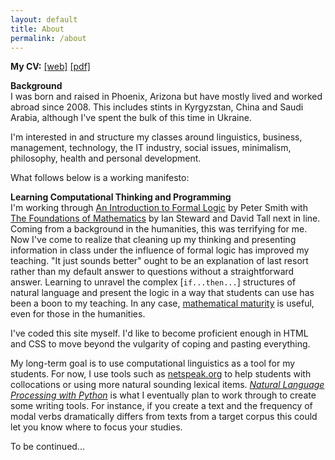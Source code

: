 ```yaml
---
layout: default
title: About
permalink: /about
---
```

**My CV:** <a href="/cv" target ="_blank">[web]</a> <a href="/files/derek_cv.pdf" target ="_blank">[pdf]</a>

**Background**  
I was born and raised in Phoenix, Arizona but have mostly lived and worked abroad since 2008. This includes stints in Kyrgyzstan, China and Saudi Arabia, although I've spent the bulk of this time in Ukraine.

I'm interested in and structure my classes around linguistics, business, management, technology, the IT industry, social issues, minimalism, philosophy, health and personal development.     

What follows below is a working manifesto:

**Learning Computational Thinking and Programming**  
I'm working through <u>An Introduction to Formal Logic</u> by Peter Smith with <u>The Foundations of Mathematics</u> by Ian Steward and David Tall next in line. Coming from a background in the humanities, this was terrifying for me. Now I've come to realize that cleaning up my thinking and presenting information in class under the influence of formal logic has improved my teaching. "It just sounds better" ought to be an explanation of last resort rather than my default answer to questions without a straightforward answer. Learning to unravel the complex [<code>if...then...</code>] structures of natural language and present the logic in a way that students can use has been a boon to my teaching. In any case, <a href="https://en.wikipedia.org/wiki/Mathematical_maturity" target="_blank">mathematical maturity</a> is useful, even for those in the humanities.

I've coded this site myself. I'd like to become proficient enough in HTML and CSS to move beyond the vulgarity of coping and pasting everything. 

My long-term goal is to use computational linguistics as a tool for my students. For now, I use tools such as <a href="http://www.netspeak.org" target="_blank">netspeak.org</a> to help students with collocations or using more natural sounding lexical items. *<a href="http://www.nltk.org/book/" target="_blank">Natural Language Processing with Python</a>* is what I eventually plan to work through to create some writing tools. For instance, if you create a text and the frequency of modal verbs dramatically differs from texts from a target corpus this could let you know where to focus your studies.

To be continued...

<!---

**Linguistics**  
Languages and linguistics 

--> 


